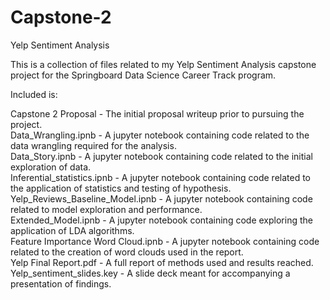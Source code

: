 # Capstone-2
Yelp Sentiment Analysis

This is a collection of files related to my Yelp Sentiment Analysis capstone project for the Springboard Data Science Career Track program. 

Included is:

Capstone 2 Proposal - The initial proposal writeup prior to pursuing the project. <br>
Data_Wrangling.ipnb - A jupyter notebook containing code related to the data wrangling required for the analysis. <br>
Data_Story.ipnb - A jupyter notebook containing code related to the initial exploration of data. <br>
Inferential_statistics.ipnb - A jupyter notebook containing code related to the application of statistics and testing of hypothesis. <br>
Yelp_Reviews_Baseline_Model.ipnb - A jupyter notebook containing code related to model exploration and performance. <br>
Extended_Model.ipnb - A jupyter notebook containing code exploring the application of LDA algorithms. <br>
Feature Importance Word Cloud.ipnb - A jupyter notebook containing code related to the creation of word clouds used in the report. <br>
Yelp Final Report.pdf - A full report of methods used and results reached. <br>
Yelp_sentiment_slides.key - A slide deck meant for accompanying a presentation of findings. 



